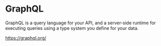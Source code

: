 # GraphQL

GraphQL is a query language for your API, and a server-side runtime for executing queries using a type system you define for your data.

https://graphql.org/